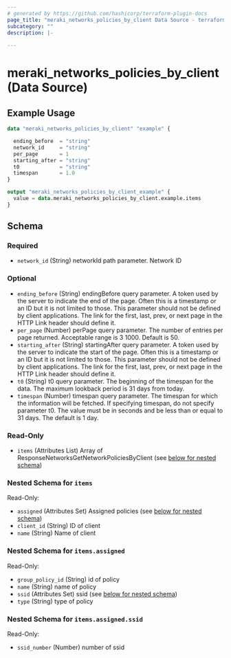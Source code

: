 ```yaml
---
# generated by https://github.com/hashicorp/terraform-plugin-docs
page_title: "meraki_networks_policies_by_client Data Source - terraform-provider-meraki"
subcategory: ""
description: |-
  
---
```


# meraki_networks_policies_by_client (Data Source)



## Example Usage

```terraform
data "meraki_networks_policies_by_client" "example" {

  ending_before  = "string"
  network_id     = "string"
  per_page       = 1
  starting_after = "string"
  t0             = "string"
  timespan       = 1.0
}

output "meraki_networks_policies_by_client_example" {
  value = data.meraki_networks_policies_by_client.example.items
}
```

<!-- schema generated by tfplugindocs -->
## Schema

### Required

- `network_id` (String) networkId path parameter. Network ID

### Optional

- `ending_before` (String) endingBefore query parameter. A token used by the server to indicate the end of the page. Often this is a timestamp or an ID but it is not limited to those. This parameter should not be defined by client applications. The link for the first, last, prev, or next page in the HTTP Link header should define it.
- `per_page` (Number) perPage query parameter. The number of entries per page returned. Acceptable range is 3 1000. Default is 50.
- `starting_after` (String) startingAfter query parameter. A token used by the server to indicate the start of the page. Often this is a timestamp or an ID but it is not limited to those. This parameter should not be defined by client applications. The link for the first, last, prev, or next page in the HTTP Link header should define it.
- `t0` (String) t0 query parameter. The beginning of the timespan for the data. The maximum lookback period is 31 days from today.
- `timespan` (Number) timespan query parameter. The timespan for which the information will be fetched. If specifying timespan, do not specify parameter t0. The value must be in seconds and be less than or equal to 31 days. The default is 1 day.

### Read-Only

- `items` (Attributes List) Array of ResponseNetworksGetNetworkPoliciesByClient (see [below for nested schema](#nestedatt--items))

<a id="nestedatt--items"></a>
### Nested Schema for `items`

Read-Only:

- `assigned` (Attributes Set) Assigned policies (see [below for nested schema](#nestedatt--items--assigned))
- `client_id` (String) ID of client
- `name` (String) Name of client

<a id="nestedatt--items--assigned"></a>
### Nested Schema for `items.assigned`

Read-Only:

- `group_policy_id` (String) id of policy
- `name` (String) name of policy
- `ssid` (Attributes Set) ssid (see [below for nested schema](#nestedatt--items--assigned--ssid))
- `type` (String) type of policy

<a id="nestedatt--items--assigned--ssid"></a>
### Nested Schema for `items.assigned.ssid`

Read-Only:

- `ssid_number` (Number) number of ssid
